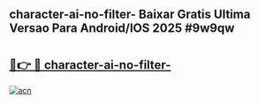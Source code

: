 ## character-ai-no-filter- Baixar Gratis Ultima Versao Para Android/IOS 2025 #9w9qw

# <h2><a href="https://ainizakaria.my?title=character-ai-no-filter-&ref=20M">🔗👉 🔴 character-ai-no-filter-</a></h2>

[![acn](https://github.com/user-attachments/assets/0f9c940e-d8b0-45ae-aac7-cd30a18b3e1c)](https://ainizakaria.my?title=character-ai-no-filter-&ref=20M)

